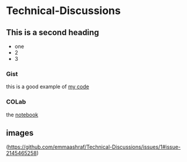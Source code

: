 # Technical-Discussions

## This is a second heading

* one
* 2
* 3

### Gist
this is a good example of [my code](https://gist.github.com/emmaashraf/a6018205c803719c99d070749615ee62)

### COLab
the [notebook](https://colab.research.google.com/github/emmaashraf/Technical-Discussions/blob/main/technical_discussions.ipynb)


## images
(https://github.com/emmaashraf/Technical-Discussions/issues/1#issue-2145465258)
